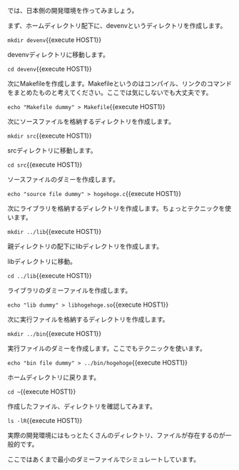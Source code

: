 では、日本側の開発環境を作ってみましょう。

まず、ホームディレクトリ配下に、devenvというディレクトリを作成します。

`mkdir devenv`{{execute HOST1}}

devenvディレクトリに移動します。

`cd devenv`{{execute HOST1}}

次にMakefileを作成します。Makefileというのはコンパイル、リンクのコマンドをまとめたものと考えてください。ここでは気にしないでも大丈夫です。

`echo "Makefile dummy" > Makefile`{{execute HOST1}}

次にソースファイルを格納するディレクトリを作成します。

`mkdir src`{{execute HOST1}}

srcディレクトリに移動します。

`cd src`{{execute HOST1}}

ソースファイルのダミーを作成します。

`echo "source file dummy" > hogehoge.c`{{execute HOST1}}

次にライブラリを格納するディレクトリを作成します。ちょっとテクニックを使います。

`mkdir ../lib`{{execute HOST1}}

親ディレクトリの配下にlibディレクトリを作成します。

libディレクトリに移動。

`cd ../lib`{{execute HOST1}}

ライブラリのダミーファイルを作成します。

`echo "lib dummy" > libhogehoge.so`{{execute HOST1}}

次に実行ファイルを格納するディレクトリを作成します。

`mkdir ../bin`{{execute HOST1}}

実行ファイルのダミーを作成します。ここでもテクニックを使います。

`echo "bin file dummy" > ../bin/hogehoge`{{execute HOST1}}

ホームディレクトリに戻ります。

`cd ~`{{execute HOST1}}

作成したファイル、ディレクトリを確認してみます。

`ls -lR`{{execute HOST1}}

実際の開発環境にはもっとたくさんのディレクトリ、ファイルが存在するのが一般的です。

ここではあくまで最小のダミーファイルでシミュレートしています。
